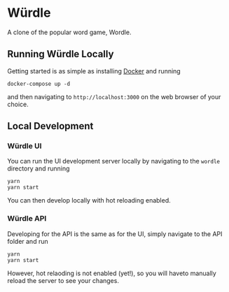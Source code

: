 # Würdle
A clone of the popular word game, Wordle.

## Running Würdle Locally

Getting started is as simple as installing [Docker](https://docs.docker.com/get-docker/) and running

```
docker-compose up -d
```

and then navigating to `http://localhost:3000` on the web browser of your choice.


## Local Development

### Würdle UI
You can run the UI development server locally by navigating to the `wordle`  directory and running

```
yarn
yarn start
```

You can then develop locally with hot reloading enabled.

### Würdle API

Developing for the API is the same as for the UI, simply navigate to the API folder and run
```
yarn
yarn start
```
However, hot relaoding is not enabled (yet!), so you will haveto manually reload the server to see your changes.
